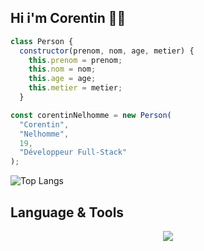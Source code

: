 ## Hi i'm Corentin 😶‍🌫️

```js
class Person {
  constructor(prenom, nom, age, metier) {
    this.prenom = prenom;
    this.nom = nom;
    this.age = age;
    this.metier = metier;
  }

const corentinNelhomme = new Person(
  "Corentin",
  "Nelhomme",
  19,
  "Développeur Full-Stack"
);
```
![Top Langs](https://github-readme-stats.vercel.app/api/top-langs/?username=d3ller&layout=compact)

## Language & Tools

<p align="center">
  <a href="https://skillicons.dev">
    <img src="https://skillicons.dev/icons?i=html,css,sass,vuejs,git,docker,mysql,php,nodejs" />
  </a>
</p>
